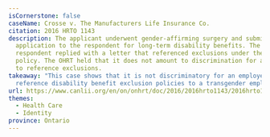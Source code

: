 ```yaml
---
isCornerstone: false
caseName: Crosse v. The Manufacturers Life Insurance Co.
citation: 2016 HRTO 1143
description: The applicant underwent gender-affirming surgery and submitted an
  application to the respondent for long-term disability benefits. The
  respondent replied with a letter that referenced exclusions under the benefits
  policy. The OHRT held that it does not amount to discrimination for an insurer
  to reference exclusions.
takeaway: "This case shows that it is not discriminatory for an employer to
  reference disability benefit exclusion policies to a transgender employee. "
url: https://www.canlii.org/en/on/onhrt/doc/2016/2016hrto1143/2016hrto1143.html?resultIndex=1
themes:
  - Health Care
  - Identity
province: Ontario
---
```

